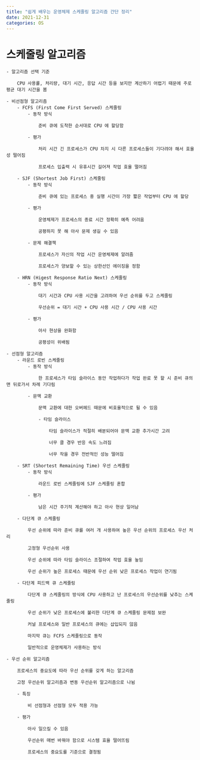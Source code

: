 ```yaml
---
title: "쉽게 배우는 운영체제 스케줄링 알고리즘 간단 정리"
date: 2021-12-31
categories: OS
---
```


# 스케줄링 알고리즘

    - 알고리즘 선택 기준

        CPU 사용률, 처리량, 대기 시간, 응답 시간 등을 보지만 계산하기 어렵기 때문에 주로 평균 대기 시간을 봄

    - 비선점형 알고리즘
        - FCFS (First Come First Served) 스케줄링
            - 동작 방식

                준비 큐에 도착한 순서대로 CPU 에 할당함

            - 평가

                처리 시간 긴 프로세스가 CPU 차지 시 다른 프로세스들이 기다려야 해서 효율성 떨어짐

                프로세스 입출력 시 유휴시간 길어져 작업 효율 떨어짐

        - SJF (Shortest Job First) 스케줄링
            - 동작 방식

                준비 큐에 있는 프로세스 중 실행 시간이 가장 짧은 작업부터 CPU 에 할당

            - 평가

                운영체제가 프로세스의 종료 시간 정확히 예측 어려움

                공평하지 못 해 아사 문제 생길 수 있음

            - 문제 해결책

                프로세스가 자신의 작업 시간 운영체제에 알려줌

                프로세스가 양보할 수 있는 상한선인 에이징을 정함

        - HRN (Higest Response Ratio Next) 스케줄링
            - 동작 방식

                대기 시간과 CPU 사용 시간을 고려하여 우선 순위를 두고 스케줄링

                우선순위 = 대기 시간 + CPU 사용 시간 / CPU 사용 시간

            - 평가

                아사 현상을 완화함

                공평성이 위배됨

    - 선점형 알고리즘
        - 라운드 로빈 스케줄링
            - 동작 방식

                한 프로세스가 타임 슬라이스 동안 작업하다가 작업 완료 못 할 시 준비 큐의 맨 뒤로가서 차례 기다림

            - 문맥 교환

                문맥 교환에 대한 오버헤드 때문에 비효율적으로 될 수 있음

                - 타임 슬라이스

                    타임 슬라이스가 적절히 배분되어야 문맥 교환 추가시간 고려

                    너무 클 경우 반응 속도 느려짐

                    너무 작을 경우 전반적인 성능 떨어짐

        - SRT (Shortest Remaining Time) 우선 스케줄링
            - 동작 방식

                라운드 로빈 스케줄링에 SJF 스케줄링 혼합

            - 평가

                남은 시간 주기적 계산해야 하고 아사 현상 일어남

        - 다단계 큐 스케줄링

            우선 순위에 따라 준비 큐를 여러 개 사용하여 높은 우선 순위의 프로세스 우선 처리

            고정형 우선순위 사용

            우선 순위에 따라 타임 슬라이스 조절하여 작업 효율 높임

            우선 순위가 높은 프로세스 때문에 우선 순위 낮은 프로세스 작업이 연기됨

        - 다단계 피드백 큐 스케줄링

            다단계 큐 스케줄링의 방식에 CPU 사용하고 난 프로세스의 우선순위를 낮추는 스케줄링

            우선 순위가 낮은 프로세스에 불리한 다단계 큐 스케줄링 문제점 보완

            커널 프로세스와 일반 프로세스의 큐에는 삽입되지 않음

            마지막 큐는 FCFS 스케줄링으로 동작

            일반적으로 운영체제가 사용하는 방식

    - 우선 순위 알고리즘

        프로세스의 중요도에 따라 우선 순위를 갖게 하는 알고리즘

        고정 우선순위 알고리즘과 변동 우선순위 알고리즘으로 나뉨

        - 특징

            비 선점형과 선점형 모두 적용 가능

        - 평가

            아사 일으킬 수 있음

            우선순위 매번 바꿔야 함으로 시스템 효율 떨어뜨림

            프로세스의 중요도를 기준으로 결정됨

